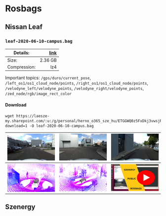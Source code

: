 # Rosbags

## Nissan Leaf

### `leaf-2020-06-10-campus.bag`

| Details: | [link](details/leaf-2020-06-10-campus.md) |
| --- | ---: |
| Size: | 2.36 GB |
| Compression: | lz4 |

Important topics: `/gps/duro/current_pose`, `/left_os1/os1_cloud_node/points`, `/right_os1/os1_cloud_node/points`, `/velodyne_left/velodyne_points`, `/velodyne_right/velodyne_points`, `/zed_node/rgb/image_rect_color`
#### Download

```
wget https://laesze-my.sharepoint.com/:u:/g/personal/herno_o365_sze_hu/ETGGWQ0z5FxDkj3vwsjRPJEBuMwnFavgEU9aF0ol4NlwDA?download=1 -O leaf-2020-06-10-campus.bag
```



| <img src="img/leaf-2020-06-10-campus_01.png" width=294/> | <img src="img/leaf-2020-06-10-campus_02.png" width=294/> | <img src="img/leaf-2020-06-10-campus_03.png" width=294/>  |
| :---: | :---: | :---: | 
| <img src="img/leaf-2020-06-10-campus_04.png" width=294/> | <img src="img/leaf-2020-06-10-campus_05.png" width=294/> | [<img src="img/leaf-2020-06-10-campus_06.png" width=294/>](https://youtu.be/f5BKY10xAjs)  |



## Szenergy